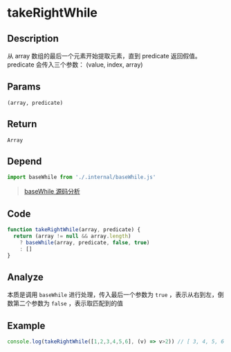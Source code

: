 # takeRightWhile

## Description
从 array 数组的最后一个元素开始提取元素，直到 predicate 返回假值。predicate 会传入三个参数： (value, index, array)

## Params
`(array, predicate)`

## Return
`Array`

## Depend
```js
import baseWhile from './.internal/baseWhile.js'
```
> [baseWhile 源码分析](../internal/baseWhile.md)

## Code
```js
function takeRightWhile(array, predicate) {
  return (array != null && array.length)
    ? baseWhile(array, predicate, false, true)
    : []
}
```

## Analyze
本质是调用 `baseWhile` 进行处理，传入最后一个参数为 `true` ，表示从右到左，倒数第二个参数为 `false` ，表示取匹配到的值

## Example
```js
console.log(takeRightWhile([1,2,3,4,5,6], (v) => v>2)) // [ 3, 4, 5, 6 ]
```
